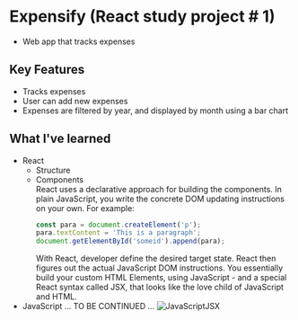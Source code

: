 # Expensify (React study project # 1)
- Web app that tracks expenses

## Key Features
- Tracks expenses
- User can add new expenses
- Expenses are filtered by year, and displayed by month using a bar chart

## What I've learned
- React
  - Structure
  - Components </br>
    React uses a declarative approach for building the components. In plain JavaScript, you write the concrete DOM updating instructions
    on your own. For example:
    ```javascript
    const para = document.createElement('p');
    para.textContent = 'This is a paragraph';
    document.getElementById('someid').append(para);
    ```
    With React, developer define the desired target state. React then figures out the actual JavaScript DOM instructions. You essentially build your custom HTML Elements, using JavaScript - and a special React syntax called JSX, that looks like the love child of JavaScript and HTML.
- JavaScript ...
TO BE CONTINUED ...
![JavaScriptJSX](https://user-images.githubusercontent.com/98950707/176714252-57e13717-7984-4c76-ba8e-be8e8d06802e.jpg)
